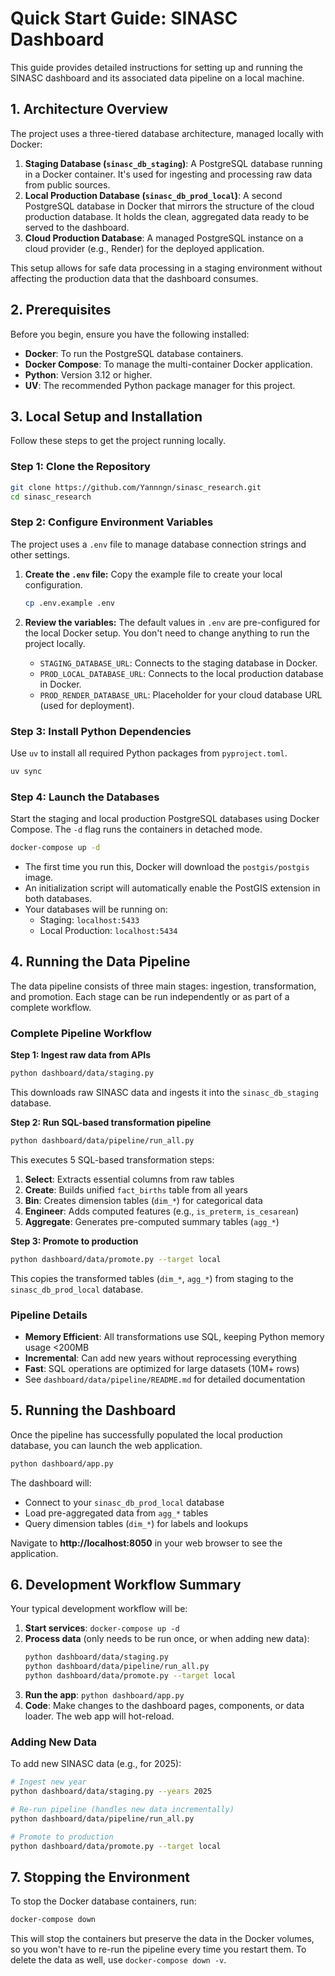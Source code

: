 # Quick Start Guide: SINASC Dashboard

This guide provides detailed instructions for setting up and running the SINASC dashboard and its associated data pipeline on a local machine.

## 1. Architecture Overview

The project uses a three-tiered database architecture, managed locally with Docker:

1.  **Staging Database (`sinasc_db_staging`)**: A PostgreSQL database running in a Docker container. It's used for ingesting and processing raw data from public sources.
2.  **Local Production Database (`sinasc_db_prod_local`)**: A second PostgreSQL database in Docker that mirrors the structure of the cloud production database. It holds the clean, aggregated data ready to be served to the dashboard.
3.  **Cloud Production Database**: A managed PostgreSQL instance on a cloud provider (e.g., Render) for the deployed application.

This setup allows for safe data processing in a staging environment without affecting the production data that the dashboard consumes.

## 2. Prerequisites

Before you begin, ensure you have the following installed:

-   **Docker**: To run the PostgreSQL database containers.
-   **Docker Compose**: To manage the multi-container Docker application.
-   **Python**: Version 3.12 or higher.
-   **UV**: The recommended Python package manager for this project.

## 3. Local Setup and Installation

Follow these steps to get the project running locally.

### Step 1: Clone the Repository

```bash
git clone https://github.com/Yannngn/sinasc_research.git
cd sinasc_research
```

### Step 2: Configure Environment Variables

The project uses a `.env` file to manage database connection strings and other settings.

1.  **Create the `.env` file:**
    Copy the example file to create your local configuration.
    ```bash
    cp .env.example .env
    ```

2.  **Review the variables:**
    The default values in `.env` are pre-configured for the local Docker setup. You don't need to change anything to run the project locally.

    -   `STAGING_DATABASE_URL`: Connects to the staging database in Docker.
    -   `PROD_LOCAL_DATABASE_URL`: Connects to the local production database in Docker.
    -   `PROD_RENDER_DATABASE_URL`: Placeholder for your cloud database URL (used for deployment).

### Step 3: Install Python Dependencies

Use `uv` to install all required Python packages from `pyproject.toml`.

```bash
uv sync
```

### Step 4: Launch the Databases

Start the staging and local production PostgreSQL databases using Docker Compose. The `-d` flag runs the containers in detached mode.

```bash
docker-compose up -d
```

-   The first time you run this, Docker will download the `postgis/postgis` image.
-   An initialization script will automatically enable the PostGIS extension in both databases.
-   Your databases will be running on:
    -   Staging: `localhost:5433`
    -   Local Production: `localhost:5434`

## 4. Running the Data Pipeline

The data pipeline consists of three main stages: ingestion, transformation, and promotion. Each stage can be run independently or as part of a complete workflow.

### Complete Pipeline Workflow

**Step 1: Ingest raw data from APIs**
```bash
python dashboard/data/staging.py
```
This downloads raw SINASC data and ingests it into the `sinasc_db_staging` database.

**Step 2: Run SQL-based transformation pipeline**
```bash
python dashboard/data/pipeline/run_all.py
```
This executes 5 SQL-based transformation steps:
1.  **Select**: Extracts essential columns from raw tables
2.  **Create**: Builds unified `fact_births` table from all years
3.  **Bin**: Creates dimension tables (`dim_*`) for categorical data
4.  **Engineer**: Adds computed features (e.g., `is_preterm`, `is_cesarean`)
5.  **Aggregate**: Generates pre-computed summary tables (`agg_*`)

**Step 3: Promote to production**
```bash
python dashboard/data/promote.py --target local
```
This copies the transformed tables (`dim_*`, `agg_*`) from staging to the `sinasc_db_prod_local` database.

### Pipeline Details
- **Memory Efficient**: All transformations use SQL, keeping Python memory usage <200MB
- **Incremental**: Can add new years without reprocessing everything
- **Fast**: SQL operations are optimized for large datasets (10M+ rows)
- See `dashboard/data/pipeline/README.md` for detailed documentation

## 5. Running the Dashboard

Once the pipeline has successfully populated the local production database, you can launch the web application.

```bash
python dashboard/app.py
```

The dashboard will:
- Connect to your `sinasc_db_prod_local` database
- Load pre-aggregated data from `agg_*` tables
- Query dimension tables (`dim_*`) for labels and lookups

Navigate to **http://localhost:8050** in your web browser to see the application.

## 6. Development Workflow Summary

Your typical development workflow will be:

1.  **Start services**: `docker-compose up -d`
2.  **Process data** (only needs to be run once, or when adding new data):
    ```bash
    python dashboard/data/staging.py
    python dashboard/data/pipeline/run_all.py
    python dashboard/data/promote.py --target local
    ```
3.  **Run the app**: `python dashboard/app.py`
4.  **Code**: Make changes to the dashboard pages, components, or data loader. The web app will hot-reload.

### Adding New Data

To add new SINASC data (e.g., for 2025):
```bash
# Ingest new year
python dashboard/data/staging.py --years 2025

# Re-run pipeline (handles new data incrementally)
python dashboard/data/pipeline/run_all.py

# Promote to production
python dashboard/data/promote.py --target local
```

## 7. Stopping the Environment

To stop the Docker database containers, run:

```bash
docker-compose down
```

This will stop the containers but preserve the data in the Docker volumes, so you won't have to re-run the pipeline every time you restart them. To delete the data as well, use `docker-compose down -v`.
